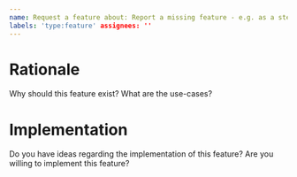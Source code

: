```yaml
---
name: Request a feature about: Report a missing feature - e.g. as a step before submitting a PR title: ''
labels: 'type:feature' assignees: ''
---
```


# Rationale

Why should this feature exist? What are the use-cases?

# Implementation

Do you have ideas regarding the implementation of this feature? Are you willing to implement this feature?